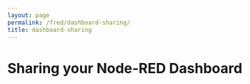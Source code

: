 ```yaml
---
layout: page
permalink: /fred/dashboard-sharing/
title: dashboard-sharing
---
```


# Sharing your Node-RED Dashboard